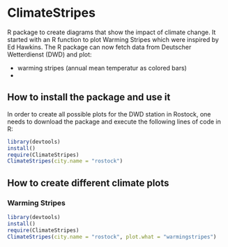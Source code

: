 # ClimateStripes

R package to create diagrams that show the impact of climate change.
It started with an R function to plot Warming Stripes which were inspired by Ed Hawkins.
The R package can now fetch data from Deutscher Wetterdienst (DWD) and plot:
 - warming stripes (annual mean temperatur as colored bars)
 - 

## How to install the package and use it

In order to create all possible plots for the DWD station in Rostock, one needs to download the package and execute the following lines of code in R:

```R
library(devtools)
install()
require(ClimateStripes)
ClimateStripes(city.name = "rostock")
```

## How to create different climate plots

### Warming Stripes
```R
library(devtools)
install()
require(ClimateStripes)
ClimateStripes(city.name = "rostock", plot.what = "warmingstripes")
```
